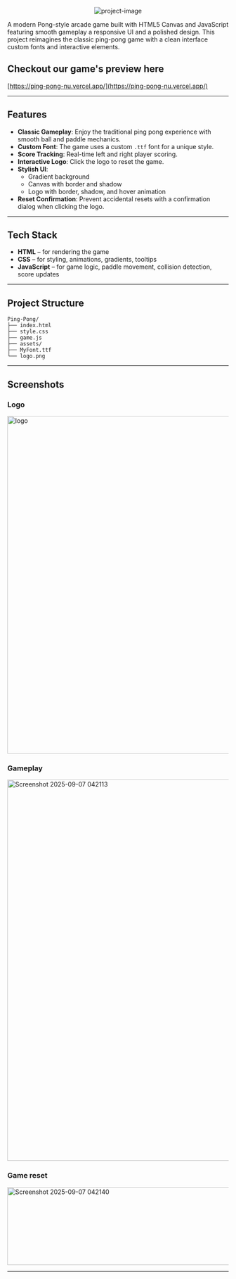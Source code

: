 <p align="center"><img src="https://socialify.git.ci/ezManish/Ping-Pong/image?custom_language=JavaScript&amp;description=1&amp;font=Raleway&amp;language=1&amp;name=1&amp;owner=1&amp;pattern=Brick+Wall&amp;theme=Auto" alt="project-image"></p>

<p id="description">A modern Pong-style arcade game built with HTML5 Canvas and JavaScript featuring smooth gameplay a responsive UI and a polished design. This project reimagines the classic ping-pong game with a clean interface custom fonts and interactive elements.</p>

<h2>Checkout our game's preview here </h2>

[https://ping-pong-nu.vercel.app/](https://ping-pong-nu.vercel.app/)

---

## Features 

- **Classic Gameplay**: Enjoy the traditional ping pong experience with smooth ball and paddle mechanics.  
- **Custom Font**: The game uses a custom `.ttf` font for a unique style.  
- **Score Tracking**: Real-time left and right player scoring.  
- **Interactive Logo**: Click the logo to reset the game.
- **Stylish UI**:  
  - Gradient background  
  - Canvas with border and shadow  
  - Logo with border, shadow, and hover animation  
- **Reset Confirmation**: Prevent accidental resets with a confirmation dialog when clicking the logo.  

---

## Tech Stack

- **HTML** – for rendering the game  
- **CSS** – for styling, animations, gradients, tooltips  
- **JavaScript** – for game logic, paddle movement, collision detection, score updates  


---

## Project Structure

``` 
Ping-Pong/
├── index.html
├── style.css
├── game.js
├── assets/
├── MyFont.ttf 
└── logo.png
```

---

## Screenshots

### Logo


<img width="768" height="768" alt="logo" src="https://github.com/user-attachments/assets/6040f1e0-5fc5-4504-992e-a6b12659408e" />

### Gameplay


<img width="1919" height="867" alt="Screenshot 2025-09-07 042113" src="https://github.com/user-attachments/assets/8bcdd02c-0b7f-40ed-b07e-bc0c7fb0e64e" />

### Game reset


<img width="554" height="177" alt="Screenshot 2025-09-07 042140" src="https://github.com/user-attachments/assets/3769e7ef-d7f0-4908-b859-8f7520df24fc" />

---

